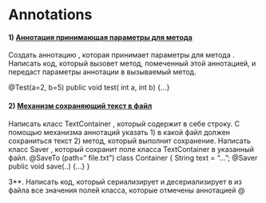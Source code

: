 # Annotations

#### 1) [Аннотация принимающая параметры для метода](https://github.com/AlSidorenko/Annotations/tree/master/src/com/company/task_001)
Создать аннотацию , которая принимает параметры для метода . 
Написать код, который вызовет метод, помеченный этой аннотацией, и передаст параметры аннотации в
вызываемый метод.

@Test(a=2, b=5)
public void test(
int a, int b) {…}

#### 2) [Механизм сохраняющий текст в файл]()
Написать класс TextContainer , который содержит в себе строку. С помощью механизма
аннотаций указать 1) в какой файл должен сохраниться текст 2) метод, который выполнит
сохранение. Написать класс Saver , который сохранит поле класса TextContainer в указанный
файл.
@SaveTo (path=“ file.txt”)
class Container {
    String text = “…”;
    @Saver
    public void save(..) {…}
  }

3**.
Написать код, который сериализирует и десериализирует в из файла все значения полей
класса, которые отмечены аннотацией @